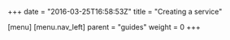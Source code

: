 +++
date = "2016-03-25T16:58:53Z"
title = "Creating a service"

[menu]
  [menu.nav_left]
    parent = "guides"
    weight = 0
+++

